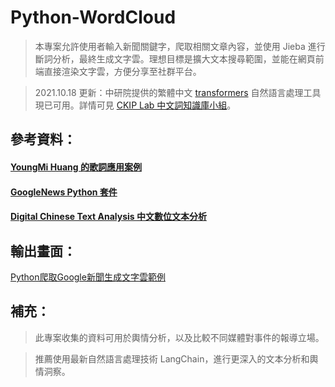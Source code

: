 # Python-WordCloud
> 本專案允許使用者輸入新聞關鍵字，爬取相關文章內容，並使用 Jieba 進行斷詞分析，最終生成文字雲。理想目標是擴大文本搜尋範圍，並能在網頁前端直接渲染文字雲，方便分享至社群平台。

> 2021.10.18 更新：中研院提供的繁體中文 [transformers](https://github.com/ckiplab/ckip-transformers) 自然語言處理工具現已可用。詳情可見 [CKIP Lab 中文詞知識庫小組](https://ckip.iis.sinica.edu.tw/)。

## 參考資料：
#### [YoungMi Huang 的歌詞應用案例](https://github.com/youngmihuang/lyrics_application)
#### [GoogleNews Python 套件](https://pypi.org/project/GoogleNews/)
#### [Digital Chinese Text Analysis 中文數位文本分析](http://120.108.221.55/PROFCHWU/dctai/index.php)

## 輸出畫面：

[Python爬取Google新聞生成文字雲範例](http://bit.ly/請點擊此處前往)

## 補充：

> 此專案收集的資料可用於輿情分析，以及比較不同媒體對事件的報導立場。

> 推薦使用最新自然語言處理技術 LangChain，進行更深入的文本分析和輿情洞察。
